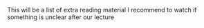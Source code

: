 This will be a list of extra reading material I recommend to watch if something is unclear after our lecture
